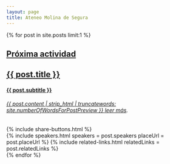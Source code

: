 ```yaml
--- 
layout: page 
title: Ateneo Molina de Segura
--- 
```

{% for post in site.posts limit:1 %}
<div class="next-activity-container" style="background-image: url('{{ post.banner }}')">
<a class="no-underline-link" href="{{ post.url }} ">
  <div class="next-activity-main-info-container">
    <div class="next-activity-main-info-text-content">
      <h2>
        Próxima actividad
      </h2>
      <h2>
        {{ post.title }}
      </h2>
      <h4>
        {{ post.subtitle }}
      </h4>
      <h6>{{ post.content | strip_html | truncatewords: site.numberOfWordsForPostPreview }}
      <a href="{{ post.url }} "> leer más</a>.
      </h6>
      {% include share-buttons.html %}
    </div>
    {% include speakers.html speakers = post.speakers placeUrl = post.placeUrl %}
    {% include related-links.html relatedLinks = post.relatedLinks %}
  </div>
</a>
</div>
{% endfor %}